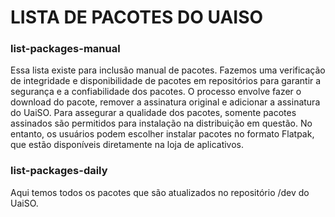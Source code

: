 # LISTA DE PACOTES DO UAISO

### list-packages-manual

Essa lista existe para inclusão manual de pacotes. Fazemos uma verificação de integridade e disponibilidade de pacotes em repositórios para garantir a segurança e a confiabilidade dos pacotes. O processo envolve fazer o download do pacote, remover a assinatura original e adicionar a assinatura do UaiSO. Para assegurar a qualidade dos pacotes, somente pacotes assinados são permitidos para instalação na distribuição em questão. No entanto, os usuários podem escolher instalar pacotes no formato Flatpak, que estão disponíveis diretamente na loja de aplicativos.

### list-packages-daily

Aqui temos todos os pacotes que são atualizados no repositório /dev do UaiSO.

[](http://repo-uaiso.uai21.com/dev/x86_64/)

